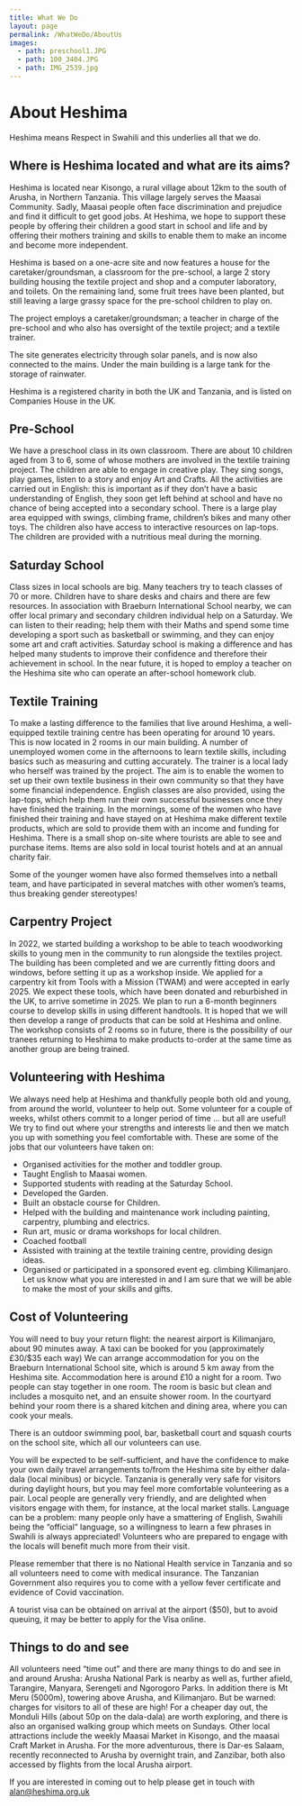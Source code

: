 ```yaml
---
title: What We Do
layout: page
permalink: /WhatWeDo/AboutUs
images:
  - path: preschool1.JPG
  - path: 100_3404.JPG
  - path: IMG_2539.jpg
---
```


# About Heshima

Heshima means Respect in Swahili and this underlies all that we do.

## Where is Heshima located and what are its aims?

Heshima is located near Kisongo, a rural village about 12km to the south of Arusha,
in Northern Tanzania. This village largely serves the Maasai Community. Sadly,
Maasai people often face discrimination and prejudice and find it difficult to get good
jobs. At Heshima, we hope to support these people by offering their children a good
start in school and life and by offering their mothers training and skills to enable them
to make an income and become more independent.

Heshima is based on a one-acre site and now features a house for the
caretaker/groundsman, a classroom for the pre-school, a large 2 story building
housing the textile project and shop and a computer laboratory, and toilets. On the
remaining land, some fruit trees have been planted, but still leaving a large grassy
space for the pre-school children to play on.

The project employs a caretaker/groundsman; a teacher in charge of the pre-school
and who also has oversight of the textile project; and a textile trainer.

The site generates electricity through solar panels, and is now also connected to the
mains. Under the main building is a large tank for the storage of rainwater.

Heshima is a registered charity in both the UK and Tanzania, and is listed on
Companies House in the UK.

## Pre-School

We have a preschool class in its own classroom. There are about 10 children aged
from 3 to 6, some of whose mothers are involved in the textile training project. The
children are able to engage in creative play. They sing songs, play games, listen to a
story and enjoy Art and Crafts. All the activities are carried out in English: this is
important as if they don’t have a basic understanding of English, they soon get left
behind at school and have no chance of being accepted into a secondary school.
There is a large play area equipped with swings, climbing frame, children’s bikes and
many other toys. The children also have access to interactive resources on lap-tops.
The children are provided with a nutritious meal during the morning.

## Saturday School

Class sizes in local schools are big. Many teachers try to teach classes of 70 or
more. Children have to share desks and chairs and there are few resources. In
association with Braeburn International School nearby, we can offer local primary
and secondary children individual help on a Saturday. We can listen to their reading;
help them with their Maths and spend some time developing a sport such as
basketball or swimming, and they can enjoy some art and craft activities. Saturday
school is making a difference and has helped many students to improve their
confidence and therefore their achievement in school. In the near future, it is hoped
to employ a teacher on the Heshima site who can operate an after-school homework
club.

## Textile Training

To make a lasting difference to the families that live around Heshima, a well-
equipped textile training centre has been operating for around 10 years. This is now
located in 2 rooms in our main building. A number of unemployed women come in
the afternoons to learn textile skills, including basics such as measuring and cutting
accurately. The trainer is a local lady who herself was trained by the project. The aim
is to enable the women to set up their own textile business in their own community
so that they have some financial independence. English classes are also provided,
using the lap-tops, which help them run their own successful businesses once they
have finished the training. In the mornings, some of the women who have finished
their training and have stayed on at Heshima make different textile products, which
are sold to provide them with an income and funding for Heshima. There is a small
shop on-site where tourists are able to see and purchase items. Items are also sold
in local tourist hotels and at an annual charity fair.

Some of the younger women have also formed themselves into a netball team, and
have participated in several matches with other women’s teams, thus breaking
gender stereotypes!

## Carpentry Project

In 2022, we started building a workshop to be able to teach woodworking skills to young 
men in the community to run alongside the textiles project. The building has been completed 
and we are currently fitting doors and windows, before setting it up as a workshop inside. 
We applied for a carpentry kit from Tools with a Mission (TWAM) and were accepted in early 2025. 
We expect these tools, which have been donated and reburbished in the UK, to arrive sometime in 2025.
We plan to run a 6-month beginners course to develop skills in using different handtools. 
It is hoped that we will then develop a range of products that can be sold at Heshima and online. 
The workshop consists of 2 rooms so in future, there is the possibility of our tranees returning 
to Heshima to make products to-order at the same time as another group are being trained.

## Volunteering with Heshima

We always need help at Heshima and thankfully people both old and young, from
around the world, volunteer to help out. Some volunteer for a couple of weeks, whilst
others commit to a longer period of time … but all are useful! We try to find out
where your strengths and interests lie and then we match you up with something you
feel comfortable with. These are some of the jobs that our volunteers have taken on:

- Organised activities for the mother and toddler group.
- Taught English to Maasai women.
- Supported students with reading at the Saturday School.
- Developed the Garden.
- Built an obstacle course for Children.
- Helped with the building and maintenance work including painting, carpentry,
  plumbing and electrics.
- Run art, music or drama workshops for local children.
- Coached football
- Assisted with training at the textile training centre, providing design ideas.
- Organised or participated in a sponsored event eg. climbing Kilimanjaro.
  Let us know what you are interested in and I am sure that we will be able to
  make the most of your skills and gifts.

## Cost of Volunteering

You will need to buy your return flight: the nearest airport is Kilimanjaro, about 90
minutes away. A taxi can be booked for you (approximately £30/$35 each way)
We can arrange accommodation for you on the Braeburn International School site,
which is around 5 km away from the Heshima site. Accommodation here is around
£10 a night for a room. Two people can stay together in one room. The room is basic
but clean and includes a mosquito net, and an ensuite shower room. In the courtyard
behind your room there is a shared kitchen and dining area, where you can cook
your meals.

There is an outdoor swimming pool, bar, basketball court and squash courts on the
school site, which all our volunteers can use.

You will be expected to be self-sufficient, and have the confidence to make your own
daily travel arrangements to/from the Heshima site by either dala-dala (local minibus)
or bicycle. Tanzania is generally very safe for visitors during daylight hours, but you
may feel more comfortable volunteering as a pair. Local people are generally very
friendly, and are delighted when visitors engage with them, for instance, at the local
market stalls. Language can be a problem: many people only have a smattering of
English, Swahili being the “official” language, so a willingness to learn a few phrases
in Swahili is always appreciated! Volunteers who are prepared to engage with the
locals will benefit much more from their visit.

Please remember that there is no National Health service in Tanzania and so all
volunteers need to come with medical insurance. The Tanzanian Government also
requires you to come with a yellow fever certificate and evidence of Covid
vaccination.

A tourist visa can be obtained on arrival at the airport ($50), but to avoid queuing, it
may be better to apply for the Visa online.

## Things to do and see

All volunteers need “time out” and there are many things to do and see in and
around Arusha: Arusha National Park is nearby as well as, further afield, Tarangire,
Manyara, Serengeti and Ngorogoro Parks. In addition there is Mt Meru (5000m),
towering above Arusha, and Kilimanjaro. But be warned: charges for visitors to all of
these are high! For a cheaper day out, the Monduli Hills (about 50p on the dala-dala)
are worth exploring, and there is also an organised walking group which meets on
Sundays. Other local attractions include the weekly Maasai Market in Kisongo, and
the maasai Craft Market in Arusha. For the more adventurous, there is Dar-es
Salaam, recently reconnected to Arusha by overnight train, and Zanzibar, both also
accessed by flights from the local Arusha airport.

If you are interested in coming out to help please get in touch with
alan@heshima.org.uk

